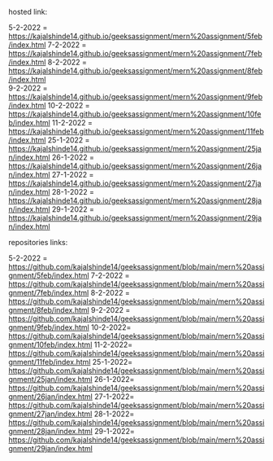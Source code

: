  hosted link:

  5-2-2022  = https://kajalshinde14.github.io/geeksassignment/mern%20assignment/5feb/index.html
  7-2-2022  = https://kajalshinde14.github.io/geeksassignment/mern%20assignment/7feb/index.html
  8-2-2022  = https://kajalshinde14.github.io/geeksassignment/mern%20assignment/8feb/index.html       
  9-2-2022  = https://kajalshinde14.github.io/geeksassignment/mern%20assignment/9feb/index.html
  10-2-2022 = https://kajalshinde14.github.io/geeksassignment/mern%20assignment/10feb/index.html
  11-2-2022 = https://kajalshinde14.github.io/geeksassignment/mern%20assignment/11feb/index.html
  25-1-2022 = https://kajalshinde14.github.io/geeksassignment/mern%20assignment/25jan/index.html 
  26-1-2022 = https://kajalshinde14.github.io/geeksassignment/mern%20assignment/26jan/index.html
  27-1-2022 = https://kajalshinde14.github.io/geeksassignment/mern%20assignment/27jan/index.html
  28-1-2022 = https://kajalshinde14.github.io/geeksassignment/mern%20assignment/28jan/index.html
  29-1-2022 = https://kajalshinde14.github.io/geeksassignment/mern%20assignment/29jan/index.html

repositories links:

5-2-2022 = https://github.com/kajalshinde14/geeksassignment/blob/main/mern%20assignment/5feb/index.html
7-2-2022 = https://github.com/kajalshinde14/geeksassignment/blob/main/mern%20assignment/7feb/index.html
8-2-2022 = https://github.com/kajalshinde14/geeksassignment/blob/main/mern%20assignment/8feb/index.html
9-2-2022 = https://github.com/kajalshinde14/geeksassignment/blob/main/mern%20assignment/9feb/index.html
10-2-2022= https://github.com/kajalshinde14/geeksassignment/blob/main/mern%20assignment/10feb/index.html
11-2-2022= https://github.com/kajalshinde14/geeksassignment/blob/main/mern%20assignment/11feb/index.html
25-1-2022= https://github.com/kajalshinde14/geeksassignment/blob/main/mern%20assignment/25jan/index.html
26-1-2022= https://github.com/kajalshinde14/geeksassignment/blob/main/mern%20assignment/26jan/index.html
27-1-2022= https://github.com/kajalshinde14/geeksassignment/blob/main/mern%20assignment/27jan/index.html
28-1-2022= https://github.com/kajalshinde14/geeksassignment/blob/main/mern%20assignment/28jan/index.html
29-1-2022= https://github.com/kajalshinde14/geeksassignment/blob/main/mern%20assignment/29jan/index.html
